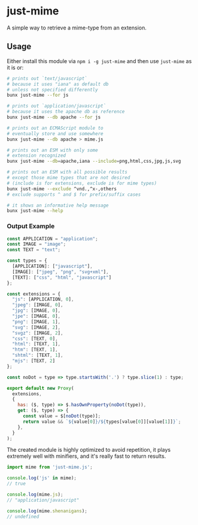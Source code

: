 # just-mime

A simple way to retrieve a mime-type from an extension.

## Usage

Either install this module via `npm i -g just-mime` and then use `just-mime` as it is or:

```sh
# prints out `text/javascript`
# because it uses "iana" as default db
# unless not specified differently
bunx just-mime --for js

# prints out `application/javascript`
# because it uses the apache db as reference
bunx just-mime --db apache --for js

# prints out an ECMAScript module to
# eventually store and use somewhere
bunx just-mime --db apache > mime.js

# prints out an ESM with only some
# extension recognized
bunx just-mime --db=apache,iana --include=png,html,css,jpg,js,svg

# prints out an ESM with all possible results
# except those mime types that are not desired
# (include is for extensions, exclude is for mime types)
bunx just-mime --exclude ^vnd.,^x-,others
# exclude supports ^ and $ for prefix/suffix cases

# it shows an informative help message
bunx just-mime --help
```

### Output Example

```js
const APPLICATION = "application";
const IMAGE = "image";
const TEXT = "text";

const types = {
  [APPLICATION]: ["javascript"],
  [IMAGE]: ["jpeg", "png", "svg+xml"],
  [TEXT]: ["css", "html", "javascript"]
};

const extensions = {
  "js": [APPLICATION, 0],
  "jpeg": [IMAGE, 0],
  "jpg": [IMAGE, 0],
  "jpe": [IMAGE, 0],
  "png": [IMAGE, 1],
  "svg": [IMAGE, 2],
  "svgz": [IMAGE, 2],
  "css": [TEXT, 0],
  "html": [TEXT, 1],
  "htm": [TEXT, 1],
  "shtml": [TEXT, 1],
  "mjs": [TEXT, 2]
};

const noDot = type => type.startsWith('.') ? type.slice(1) : type;

export default new Proxy(
  extensions,
  {
    has: ($, type) => $.hasOwnProperty(noDot(type)),
    get: ($, type) => {
      const value = $[noDot(type)];
      return value && `${value[0]}/${types[value[0]][value[1]]}`;
    },
  }
);
```

The created module is highly optimized to avoid repetition, it plays extremely well with minifiers, and it's really fast to return results.

```js
import mime from 'just-mime.js';

console.log('js' in mime);
// true

console.log(mime.js);
// "application/javascript"

console.log(mime.shenanigans);
// undefined
```
